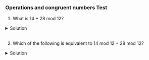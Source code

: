 ### Operations and congruent numbers Test

1. What is 14 + 28 mod 12?

<details>
  <summary>Solution</summary>

1. First, add the numbers:
   14+28 = 42
2. 42 / 12 = 3 with a remainder of 6

Thus, 14 + 28 mod 12 = 6

</details>

<br>

2. Which of the following is equivalent to 14 mod 12 + 28 mod 12?

<details>
  <summary>Solution</summary>

1. Calculate 14 mod 12

14 / 12 = 1 remainder 2
So, 14 mod 12 = 2

2. Calculate 28 mod 12

28 /12 = 2 remainder 4
So, 28 mod 12 = 4

3. Add the results

2 + 4 = 6

</details>

<br>
